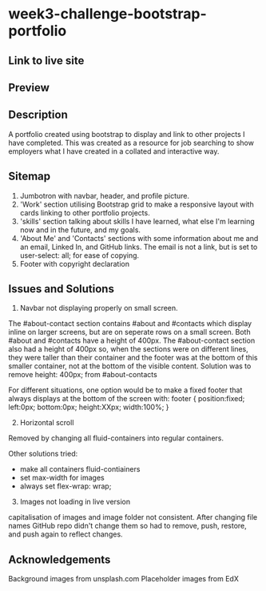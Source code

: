 # week3-challenge-bootstrap-portfolio

## Link to live site

## Preview

## Description

A portfolio created using bootstrap to display and link to other projects I have completed. This was created as a resource for job searching to show employers what I have created in a collated and interactive way.

## Sitemap

1. Jumbotron with navbar, header, and profile picture.
2. 'Work' section utilising Bootstrap grid to make a responsive layout with cards linking to other portfolio projects.
3. 'skills' section talking about skills I have learned, what else I'm learning now and in the future, and my goals. 
4. 'About Me' and 'Contacts' sections with some information about me and an email, Linked In, and GitHub links. The email is not a link, but is set to user-select: all; for ease of copying. 
5. Footer with copyright declaration

## Issues and Solutions

1. Navbar not displaying properly on small screen. 

The #about-contact section contains #about and #contacts which display inline on larger screens, but are on seperate rows on a small screen. Both #about and #contacts have a height of 400px. The #about-contact section also had a height of 400px so, when the sections were on different lines, they were taller than their container and the footer was at the bottom of this smaller container, not at the bottom of the visible content. 
Solution was to remove height: 400px; from #about-contacts

For different situations, one option would be to make a fixed footer that always displays at the bottom of the screen with:
footer {
        position:fixed;
        left:0px;
        bottom:0px;
        height:XXpx;
        width:100%;
}

2. Horizontal scroll

Removed by changing all fluid-containers into regular containers. 

 Other solutions tried:
 - make all containers fluid-contiainers
 - set max-width for images
 - always set flex-wrap: wrap; 

 3. Images not loading in live version
 
 capitalisation of images and image folder not consistent. After changing file names GitHub repo didn't change them so had to remove, push, restore, and push again to reflect changes. 

 ## Acknowledgements

 Background images from unsplash.com
 Placeholder images from EdX
